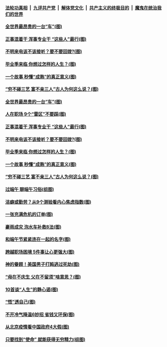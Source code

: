 

####  [法轮功真相](../../../../basic/blob/master/README.md?t=06270131) &nbsp;|&nbsp; [九评共产党](../../../../9ping.md/blob/master/README.md?t=06270131) &nbsp;|&nbsp; [解体党文化](../../../../jtdwh.md/blob/master/README.md?t=06270131)  &nbsp;|&nbsp; [共产主义的终极目的](../../../../gczydzjmd.md/blob/master/README.md?t=06270131) &nbsp;|&nbsp; [魔鬼在统治我们的世界](../../../../mgztzwmdsj.md/blob/master/README.md?t=06270131) 

#### [全世界最昂贵的一台“车”(图)](../pages/p8/937477.md?t=06270131) 

#### [正事混着干 浑事专业干 “这些人”最行(图)](../pages/p8/937732.md?t=06270131) 

#### [不明来电该不该接听？要不要回拨?(图)](../pages/p8/936929.md?t=06270131) 

#### [毕业季来临 你想过怎样的人生？(图)](../pages/p8/937661.md?t=06270131) 

#### [一个故事 秒懂“成熟”的真正意义(图)](../pages/p8/936405.md?t=06270131) 

#### [“穷不碰三艺 富不亲三人”古人为何这么说？(图)](../pages/p8/937602.md?t=06270131) 

#### [全世界最昂贵的一台“车”(图)](../pages/p8/937477.md?t=06270131) 

#### [人在职场 9个“雷区”不要踩(图)](../pages/p8/937766.md?t=06270131) 

#### [正事混着干 浑事专业干 “这些人”最行(图)](../pages/p8/937732.md?t=06270131) 

#### [不明来电该不该接听？要不要回拨?(图)](../pages/p8/936929.md?t=06270131) 

#### [毕业季来临 你想过怎样的人生？(图)](../pages/p8/937661.md?t=06270131) 

#### [一个故事 秒懂“成熟”的真正意义(图)](../pages/p8/936405.md?t=06270131) 

#### [“穷不碰三艺 富不亲三人”古人为何这么说？(图)](../pages/p8/937602.md?t=06270131) 

#### [过端午 聊端午习俗(组图)](../pages/p8/937246.md?t=06270131) 

#### [洁癖或勤劳？从9个测验看内心焦虑指数(图)](../pages/p8/937558.md?t=06270131) 

#### [一张充满危机的订单(图)](../pages/p8/936981.md?t=06270131) 

#### [豪雨成灾 泡水车补救8法(图)](../pages/p8/937526.md?t=06270131) 

#### [和端午节紧紧连在一起的名字(图)](../pages/p8/937448.md?t=06270131) 

#### [跨越职场困境 5件事让心更强大(图)](../pages/p8/937375.md?t=06270131) 

#### [神的眷顾！美国男子打盹逃过死劫(图)](../pages/p8/936985.md?t=06270131) 

#### [“母在不庆生 父在不留须”啥意思？(图)](../pages/p8/937234.md?t=06270131) 

#### [10首谈“人生”的静心谣(图)](../pages/p8/936965.md?t=06270131) 

#### [“悟”透自己(图)](../pages/p8/936972.md?t=06270131) 

#### [不开冷气降温6妙招 省钱又环保(图)](../pages/p8/937329.md?t=06270131) 

#### [从北京疫情看中国政府4大假(图)](../pages/p8/937196.md?t=06270131) 

#### [只要找到“使命” 就能获得无穷精力(组图)](../pages/p8/937159.md?t=06270131) 

